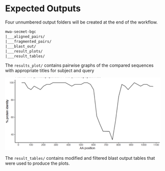 # Expected Outputs

Four unnumbered output folders will be created at the end of the workflow.

```
mwa-secmet-bgc
|___aligned_pairs/
|___fragmented_pairs/
|___blast_out/
|___result_plots/
|___result_tables/
```

The `results_plot/` contains pairwise graphs of the compared sequences with appropriate titles for subject and query

[![](https://github.com/somakchowdhury/mwa-secmet-bgc/blob/master/docs/imgs/plot.png "Example result Plot")](https://github.com/somakchowdhury/mwa-secmet-bgc#expected-outputs)

The `result_tables/` contains modified and filtered blast output tables that were used to produce the plots. 

